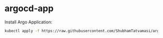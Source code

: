 # argocd-app

Install Argo Application:
```bash
kubectl apply -f https://raw.githubusercontent.com/ShubhamTatvamasi/argocd-app/master/application.yaml
```
